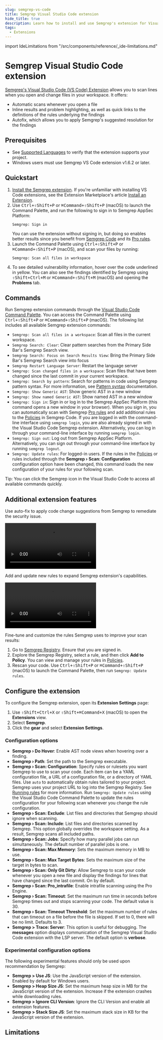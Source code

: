 ```yaml
---
slug: semgrep-vs-code
title: Semgrep Visual Studio Code extension
hide_title: true
description: Learn how to install and use Semgrep's extension for Visual Studio Code.
tags:
  - Extensions
---
```


import IdeLimitations from "/src/components/reference/_ide-limitations.md"

# Semgrep Visual Studio Code extension

[Semgrep's Visual Studio Code (VS Code) Extension](https://marketplace.visualstudio.com/items?itemName=Semgrep.semgrep) allows you to scan lines when you open and change files in your workspace. It offers:

- Automatic scans whenever you open a file
- Inline results and problem highlighting, as well as quick links to the definitions of the rules underlying the findings
- Autofix, which allows you to apply Semgrep's suggested resolution for the findings

## Prerequisites

- See [Supported Languages](/supported-languages) to verify that the extension supports your project.
- Windows users must use Semgrep VS Code extension v1.6.2 or later.

## Quickstart

1. [Install the Semgrep extension](https://code.visualstudio.com/docs/editor/extension-marketplace#_install-an-extension). If you're unfamiliar with installing VS Code extensions, see the Extension Marketplace's article [Install an Extension](https://code.visualstudio.com/docs/editor/extension-marketplace#_install-an-extension).
2. Use <kbd>Ctrl+⇧Shift+P</kbd> or <kbd>⌘Command+⇧Shift+P</kbd> (macOS) to launch the Command Palette, and run the following to sign in to Semgrep AppSec Platform:
   ```console
   Semgrep: Sign in
   ```
   You can use the extension without signing in, but doing so enables better results since you benefit from [Semgrep Code](/semgrep-code/overview) and its [Pro rules](/semgrep-code/pro-rules).
3. Launch the Command Palette using <kbd>Ctrl+⇧Shift+P</kbd> or <kbd>⌘Command+⇧Shift+P</kbd> (macOS), and scan your files by running:
   ```console
   Semgrep: Scan all files in workspace
   ```
4. To see detailed vulnerability information, hover over the code underlined in yellow. You can also see the findings identified by Semgrep using <kbd>⇧Shift+Ctrl+M</kbd> or <kbd>⌘Command+⇧Shift+M</kbd> (macOS) and opening the **Problems** tab.

## Commands

Run Semgrep extension commands through the [Visual Studio Code Command Palette](https://code.visualstudio.com/docs/getstarted/userinterface#_command-palette). You can access the Command Palette using <kbd>Ctrl+⇧Shift+P</kbd> or <kbd>⌘Command+⇧Shift+P</kbd> (macOS). The following list includes all available Semgrep extension commands:

- `Semgrep: Scan all files in a workspace`: Scan all files in the current workspace.
- `Semgrep Search: Clear`: Clear pattern searches from the Primary Side Bar's Semgrep Search view.
- `Semgrep Search: Focus on Search Results View`: Bring the Primary Side Bar's Semgrep Search view into focus
- `Semgrep Restart Language Server`: Restart the language server
- `Semgrep: Scan changed files in a workspace`: Scan files that have been changed since the last commit in your current workspace.
- `Semgrep: Search by pattern`: Search for patterns in code using Semgrep pattern syntax. For more information, see [Pattern syntax](/docs/writing-rules/pattern-syntax) documentation.
- `Semgrep: Show Generic AST`: Show generic AST in a new window
- `Semgrep: Show named Generic AST`: Show named AST in a new window
- `Semgrep: Sign in`: Sign in or log in to the Semgrep AppSec Platform (this command opens a new window in your browser). When you sign in, you can automatically scan with Semgrep [Pro rules](/semgrep-code/pro-rules) and add additional rules to the [Policies](https://semgrep.dev/orgs/-/policies) in Semgrep Code. If you are logged in with the command-line interface using <code>semgrep&nbsp;login</code>, you are also already signed in with the Visual Studio Code Semgrep extension. Alternatively, you can log in through your command-line interface by running `semgrep login`.
- `Semgrep: Sign out`: Log out from Semgrep AppSec Platform. Alternatively, you can sign out through your command-line interface by running `semgrep logout`.
- `Semgrep: Update rules`: For logged-in users. If the rules in the [Policies](https://semgrep.dev/orgs/-/policies) or rules included through the **Semgrep › Scan: Configuration** configuration option have been changed, this command loads the new configuration of your rules for your following scan.

Tip: You can click the Semgrep icon in the Visual Studio Code to access all available commands quickly.

## Additional extension features

Use auto-fix to apply code change suggestions from Semgrep to remediate the security issue.

<video src="https://github.com/returntocorp/semgrep-vscode/assets/626337/3b6a730d-57e9-48a4-8065-9fa52388d77a" controls="controls">
</video>

Add and update new rules to expand Semgrep extension's capabilities.

<video src="https://github.com/returntocorp/semgrep-vscode/assets/626337/fed6b6ec-e0b5-495b-a488-4f3c805dd58b" controls="controls">
</video>

Fine-tune and customize the rules Semgrep uses to improve your scan results:

1. Go to [Semgrep Registry](https://semgrep.dev/explore). Ensure that you are signed in.
2. Explore the Semgrep Registry, select a rule, and then click **Add to Policy**. You can view and manage your rules in [Policies](https://semgrep.dev/orgs/-/policies).
3. Rescan your code. Use <kbd>Ctrl+⇧Shift+P</kbd> or <kbd>⌘Command+⇧Shift+P</kbd> (macOS) to launch the Command Palette, then run `Semgrep: Update rules`.

## Configure the extension

To configure the Semgrep extension, open its **Extension Settings** page:

1. Use <kbd>⇧Shift+Ctrl+X</kbd> or <kbd>⇧Shift+⌘Command+X</kbd> (macOS) to open the **Extensions** view.
2. Select **Semgrep**.
3. Click the **gear** and select **Extension Settings**.

### Configuration options

- **Semgrep › Do Hover**: Enable AST node views when hovering over a finding.
- **Semgrep › Path**: Set the path to the Semgrep executable.
- **Semgrep › Scan: Configuration**: Specify rules or rulesets you want Semgrep to use to scan your code. Each item can be a YAML configuration file, a URL of a configuration file, or a directory of YAML files. Use `auto` to automatically obtain rules tailored to your project. Semgrep uses your project URL to log into the Semgrep Registry. See [Running rules](/docs/running-rules) for more information. Run `Semgrep: Update rules` using the Visual Studio Code Command Palette to update the rules configuration for your following scan whenever you change the rule configuration.
- **Semgrep › Scan: Exclude**: List files and directories that Semgrep should ignore when scanning.
- **Semgrep › Scan: Include**: List files and directories scanned by Semgrep. This option globally overrides the workspace setting. As a result, Semgrep scans all included paths.
- **Semgrep › Scan: Jobs**: Specify how many parallel jobs can run simultaneously. The default number of parallel jobs is one.
- **Semgrep › Scan: Max Memory**: Sets the maximum memory in MB to use.
- **Semgrep › Scan: Max Target Bytes**: Sets the maximum size of the target in bytes to scan.
- **Semgrep › Scan: Only Git Dirty**: Allow Semgrep to scan your code whenever you open a new file and display the findings for lines that have changed since the last commit. On by default.
- **Semgrep › Scan: Pro_intrafile**: Enable intrafile scanning using the Pro Engine.
- **Semgrep › Scan: Timeout**: Set the maximum run time in seconds before Semgrep times out and stops scanning your code. The default value is 30.
- **Semgrep › Scan: Timeout Threshold**: Set the maximum number of rules that can timeout on a file before the file is skipped. If set to 0, there will be no limit. Defaults to 3.
- **Semgrep > Trace: Server**: This option is useful for debugging. The **messages** option displays communication of the Semgrep Visual Studio Code extension with the LSP server. The default option is **verbose**.

### Experimental configuration options

The following experimental features should only be used upon recommendation by Semgrep:

- **Semgrep > Use JS**: Use the JavaScript version of the extension. Enabled by default for Windows users.
- **Semgrep > Heap Size JS**: Set the maximum heap size in MB for the JavaScript version of the extension. Increase if the extension crashes while downloading rules.
- **Semgrep > Ignore CLI Version**: Ignore the CLI Version and enable all extension features.
- **Semgrep > Stack Size JS**: Set the maximum stack size in KB for the JavaScript version of the extension.

## Limitations

<IdeLimitations />
